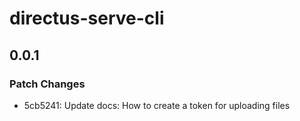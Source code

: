# directus-serve-cli

## 0.0.1

### Patch Changes

- 5cb5241: Update docs: How to create a token for uploading files

